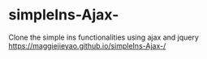 # simpleIns-Ajax-
Clone the simple ins functionalities using ajax and jquery\
https://maggiejieyao.github.io/simpleIns-Ajax-/
